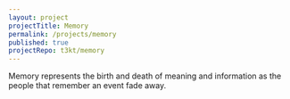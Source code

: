 ```yaml
---
layout: project
projectTitle: Memory
permalink: /projects/memory
published: true
projectRepo: t3kt/memory
---
```


Memory represents the birth and death of meaning and information as the people that remember an event fade away.
